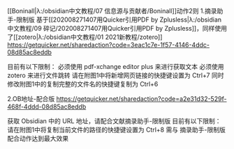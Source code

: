 [[Boninall|λ:/obsidian中文教程/07 信息源与贡献者/Boninall]]动作2则
1.摘录助手-限制版
基于[[202008271407用Quicker引用PDF by Zplusless|λ:/obsidian中文教程/09 碎记/202008271407用Quicker引用PDF by Zplusless]]，同样使用了[[zotero|λ:/obsidian中文教程/01 2021新教程/zotero]]
https://getquicker.net/sharedaction?code=3eac1c7e-1f57-4146-4ddc-08d85ac8eddb

目前有以下限制：
必须使用 pdf-xchange editor plus 来进行获取文本
必须使用 zotero 来进行文件跳转
请在附图1中将新增网页链接的快捷键设置为 Ctrl+7 
同时修改附图1中的复制完整的文件名的快捷键复制为 Ctrl+6

2.OB地址-配合版
https://getquicker.net/sharedaction?code=a2e31d32-529f-468f-4ddd-08d85ac8eddb

获取 Obsidian 中的 URL 地址，请配合文献摘录助手-限制版
目前有以下限制：
请在附图1中将复制当前文件的路径的快捷键设置为 Ctrl+8
需与 摘录助手-限制版 配合动作达到最大效果
